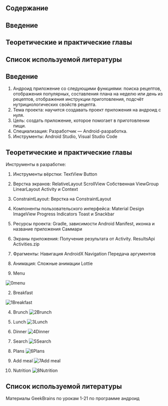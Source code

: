 ## Содержание 
## Введение
## Теоретические и практические главы
## Список используемой литературы


## Введение
1.	Андроид приложение со следующими функциями: поиска рецептов, отображения популярных, составления плана на неделю или день из рецептов, отображения инструкции приготовления, подсчёт нутрициологических свойств рецепта.
2.	Тема проекта: научится создавать проект приложения на андроид с нуля.
3.	Цель: создать приложение, которое помогает в приготовлении пищи.
4.	Специализация: Разработчик — Android-разработка.
5.	Инструменты: Android Studio, Visual Studio Code


## Теоретические и практические главы
Инструменты в разработке:
1. Инструменты вёрстки:
TextView
Button

2. Верстка экранов:
RelativeLayout
ScrollView
Собственная ViewGroup
LinearLayout
Activity и Context

3. ConstraintLayout:
Верстка на ConstraintLayout

4. Компоненты пользовательского интерфейса:
Material Design
ImageView
Progress Indicators
Toast и Snackbar

5. Ресурсы проекта:
Gradle, зависимости
Android Manifest, иконка и название приложения
Саммари

6. Экраны приложения:
Получение результата от Activity. ResultsApi
Activities.zip

7. Фрагменты:
Навигация
AndroidX Navigation
Передача аргументов

8. Анимация:
Сложные анимации
Lottie


0.	Menu

   
![0menu](https://github.com/DenisBerezovski1/FoodHelper/assets/119109483/6badb080-f4aa-43ed-b7af-d13afc5a08e9)



2.	Breakfast

   
![1Breakfast](https://github.com/DenisBerezovski1/FoodHelper/assets/119109483/b2ca82d9-695a-4de4-97f4-4688c946a5fa)



4.	Brunch
![2Brunch](https://github.com/DenisBerezovski1/FoodHelper/assets/119109483/30b04b93-73d3-4ea6-9178-f6c0ba1479a4)



5.	Lunch
![3Lunch](https://github.com/DenisBerezovski1/FoodHelper/assets/119109483/4cc6714f-fab2-417d-a094-eaebb2be4a52)



6.	Dinner
![4Dinner](https://github.com/DenisBerezovski1/FoodHelper/assets/119109483/fd31a5d0-d29e-4d97-873c-4be2cde06df2)


7.	Search
![5Search](https://github.com/DenisBerezovski1/FoodHelper/assets/119109483/1e54791e-8954-4d78-899d-7571ca4d58f1)


8.	Plans
![6Plans](https://github.com/DenisBerezovski1/FoodHelper/assets/119109483/7b0d8a51-6999-4338-a9fb-05fca9a76a3e)


9.	Add meal
![7Add meal](https://github.com/DenisBerezovski1/FoodHelper/assets/119109483/422e09b8-b032-451a-873a-c11297633927)



10.	Nutrition
![8Nutrition](https://github.com/DenisBerezovski1/FoodHelper/assets/119109483/30974a6b-ace6-4b62-982c-ca2c13118054)


## Список используемой литературы 
Материалы GeekBrains по урокам 1-21 по программе андроид 
